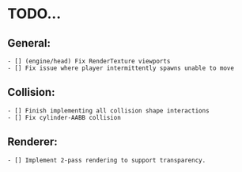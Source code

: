 # TODO...

## General:

	- [] (engine/head) Fix RenderTexture viewports 
	- [] Fix issue where player intermittently spawns unable to move

## Collision:
	- [] Finish implementing all collision shape interactions
	- [] Fix cylinder-AABB collision

## Renderer:
	- [] Implement 2-pass rendering to support transparency.
